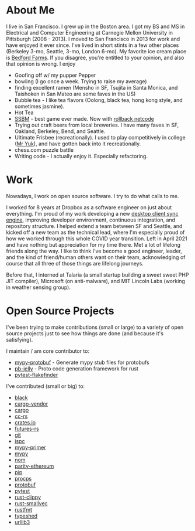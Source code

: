 # About Me

I live in San Francisco. I grew up in the Boston area. 
I got my BS and MS in Electrical and Computer Engineering at Carnegie Mellon University in
Pittsburgh (2008 - 2013). I moved to San Francisco in 2013 for work and have enjoyed it
ever since. I've lived in short stints in a few other places (Berkeley 3-mo, Seattle, 3-mo, London 6-mo).
My favorite ice cream place is [Bedford Farms](https://www.bedfordfarmsicecream.com/).
If you disagree, you're entitled to your opinion, and also that opinion is wrong.
I enjoy
- Goofing off w/ my pupper Pepper
- bowling (I go once a week. Trying to raise my average)
- finding excellent ramen (Mensho in SF, Tsujita in Santa Monica, and Taishoken in San Mateo are some faves in the US)
- Bubble tea - I like tea flavors (Oolong, black tea, hong kong style, and sometimes jasmine).
- Hot Tea
- [SSBM](https://en.wikipedia.org/wiki/Super_Smash_Bros._Melee) - best game ever made. Now with [rollback netcode](https://slippi.gg/)
- Trying out craft beers from local breweries. I have many faves in SF, Oakland, Berkeley, Bend, and Seattle.
- Ultimate Frisbee (recreationally). I used to play competitively in college ([Mr Yuk](https://www.youtube.com/watch?v=2kZ4Xsb0oew)), and have gotten back into it recreationally.
- chess.com puzzle battle
- Writing code - I actually enjoy it. Especially refactoring.

# Work

Nowadays, I work on open source software. I try to do what calls to me.

I worked for 8 years at Dropbox as a software engineer on just about everything.
I'm proud of my work developing a new [desktop client sync engine](https://dropbox.tech/infrastructure/rewriting-the-heart-of-our-sync-engine),
improving developer environment, continuous integration, and repository structure. I helped extend a team between
SF and Seattle, and kicked off a new team as the technical lead, where I'm especially
proud of how we worked through this whole COVID year transition. Left in April 2021
and have nothing but appreciation for my time there. Met a lot of lifelong friends along the way.
I like to think I've become a good engineer, leader, and the kind of friend/human others want on their team, acknowledging
of course that all three of those things are lifelong journeys.

Before that, I interned at Talaria (a small startup building a sweet sweet PHP JIT compiler), Microsoft (on anti-malware),
and MIT Lincoln Labs (working in weather sensing group).

# Open Source Projects

I've been trying to make contributions (small or large) to a variety of open source projects
just to see how things are done (and because it's satisfying).

I maintain / am core contributor to:
- [mypy-protobuf](https://github.com/dropbox/mypy-protobuf) - Generate mypy stub files for protobufs
- [pb-jelly](https://github.com/dropbox/pb-jelly) - Proto code generation framework for rust
- [pytest-flakefinder](https://github.com/dropbox/pytest-flakefinder)

I've contributed (small or big) to:
- [black](https://github.com/psf/black)
- [cargo-vendor](https://github.com/alexcrichton/cargo-vendor)
- [cargo](https://github.com/rust-lang/cargo)
- [cc-rs](https://github.com/alexcrichton/cc-rs)
- [crates.io](https://github.com/rust-lang/crates.io)
- [futures-rs](https://github.com/rust-lang/futures-rs)
- [git](https://git-scm.com/)
- [ispc](https://github.com/ispc/ispc)
- [mypy-primer](https://github.com/hauntsaninja/mypy_primer)
- [mypy](https://github.com/python/mypy)
- [nom](https://github.com/Geal/nom)
- [parity-ethereum](https://github.com/openethereum/parity-ethereum)
- [pip](https://github.com/pypa/pip)
- [procps](https://gitlab.com/procps-ng/procps)
- [protobuf](https://github.com/protocolbuffers/protobuf)
- [pytest](https://github.com/pytest-dev/pytest)
- [rust-clippy](https://github.com/rust-lang/rust-clippy)
- [rust-smallvec](https://github.com/servo/rust-smallvec)
- [rustfmt](https://github.com/rust-lang/rustfmt)
- [typeshed](https://github.com/python/typeshed)
- [urllib3](https://github.com/urllib3/urllib3)
